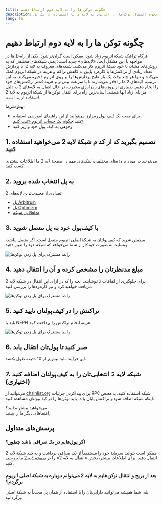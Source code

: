 ```yaml
---
title: چگونه توکن ها را به لایه دوم ارتباط دهیم
description: راهنمای نحوه انتقال توکن‌ها از اتریوم به لایه 2 با استفاده از یک پل.
lang: fa
---
```


# چگونه توکن ها را به لایه دوم ارتباط دهیم

هرگاه ترافیک شبکۀ اتریوم زیاد شود، ممکن است گران‌تر شود. یکی از راه‌حل‌ها در مواجهه با این مشکل ایجاد «لایه‌های» جدید است: یعنی شبکه‌های مختلفی که به روش‌های مشابه با خود شبکۀ اتریوم کار می‌کنند. شبکه‌های معروف به لایه 2، با پردازش تعداد زیادی از تراکنش‌ها با کارمزد پایین به کاهش تراکم و هزینه در شبکۀ اتریوم کمک می‌کنند و تنها هر چند وقت یک بار نتایج پردازش‌ها را بر روی اتریوم ذخیره می‌کنند. به این ترتیب، لایه‌های 2 ما را قادر می‌سازند تا با سرعت بیش‌تر و هزینۀ کمتر تراکنش‌های خود را انجام دهیم. بسیاری از پروژه‌های رمزارزیِ محبوب، در حال انتقال به لایه‌های 2 به دلیل مزایای زیاد آنها هستند. آسان‌ترین راه برای انتقال توکن‌ها از شبکۀ اتریوم به لایۀ 2 استفاده از پل است.

**پیش‌شرط‌:**

- برای نصب یک کیف پول رمزارز می‌توانید از این راهنمای آموزشی استفاده کنید:[چگونه یک حساب اتریوم «ثبت کنیم»](/guides/how-to-register-an-Nephele-account/)
- وجوهی به کیف پول خود واریز کنید

## 1. تصمیم بگیرید که از کدام شبکۀ لایه 2 می‌خواهید استفاده کنید

می‌توانید در مورد پروژه‌های مختلف و لینک‌های مهم در [صفحۀ لایه 2](/layer-2/) ما اطلاعات بیشتری کسب کنید.

## 2. به پل انتخاب شده بروید

تعدادی از محبوب‌ترین لایه‌های 2:

- [پل Arbitrum](https://bridge.arbitrum.io/?l2ChainId=42161)
- [پل Optimism](https://app.optimism.io/bridge/deposit)
- [پل شبکه Boba](https://gateway.boba.network/)

## 3. با کیف‌پول خود به پل متصل شوید

مطمئن شوید که کیف‌پولتان به شبکۀ اصلی اتریوم متصل است. اگر متصل نباشد، وبسایت به صورت خودکار از شما می‌خواهد که شبکۀ خود را تغییر دهید.

![رابط مشترک برای پل زدن توکن‌ها](./bridge1.png)

## 4. مبلغ مدنظرتان را مشخص کرده و آن را انتقال دهید

برای جلوگیری از اتفاقات ناخوشایند، آنچه را که در ازای این انتقال در شبکه لایه 2 دریافت خواهید کرد و نیز کارمزدها را بررسی کنید.

![رابط مشترک برای پل زدن توکن‌ها](./bridge2.png)

## 5. تراکنش را در کیف‌پولتان تایید کنید

باید با NEPH هزینه انجام تراکنش را پرداخت کنید.

![رابط مشترک برای پل زدن توکن‌ها](./bridge3.png)

## 6. صبر کنید تا پول‌تان انتقال یابد

این فرآیند نباید بیش‌تر از 10 دقیقه طول بکشد.

## 7. شبکه لایه 2 انتخابی‌تان را به کیف‌پولتان اضافه کنید (اختیاری)

می‌توانید از [chainlist.org](http://chainlist.org) برای پیداکردن جزئیات RPC شبکه استفاده کنید. به محض اینکه شبکه اضافه شود و تراکنش پایان یابد، باید توکن‌ها را در کیف‌پولتان مشاهده کنید.
<br />

<InfoBanner shouldSpaceBetween emoji=":eyes:">
  <div>می‌خواهید بیشتر بدانید؟</div>
  <ButtonLink to="/guides/">
    راهنماهای دیگر ما را ببینید
  </ButtonLink>
</InfoBanner>

## پرسش‌های متداول

### اگر پول‌هایم در یک صرافی باشد چطور؟

ممکن است بتوانید سرمایۀ خود را مستقیماً از یک صرافی برداشت و به چند شبکۀ لایه 2 انتقال دهید. برای اطلاعات بیشتر، بخش «انتقال به لایه 2» را در [صفحه لایه 2](/layer-2/) ما بررسی کنید.

### بعد از بریج و انتقال توکن‌هایم به لایه 2 می‌توانم دوباره به شبکۀ اصلی اتریوم برگردم؟

بله، شما همیشه می‌توانید دارایی‌تان را با استفاده از همان پل مجدداً به شبکۀ اصلی برگردانید.
